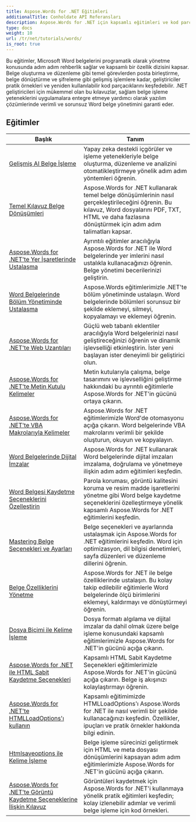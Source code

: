 ```yaml
---
title: Aspose.Words for .NET Eğitimleri
additionalTitle: Conholdate API Referansları
description: Aspose.Words for .NET için kapsamlı eğitimleri ve kod parçacıklarını keşfedin! Başlangıç seviyesindekilere uygun temel bilgilerden gelişmiş özelliklere kadar adım adım talimatlar sağlayın.
type: docs
weight: 10
url: /tr/net/tutorials/words/
is_root: true
---
```


Bu eğitimler, Microsoft Word belgelerini programatik olarak yönetme konusunda adım adım rehberlik sağlar ve kapsamlı bir özellik dizisini kapsar. Belge oluşturma ve düzenleme gibi temel görevlerden posta birleştirme, belge dönüştürme ve şifreleme gibi gelişmiş işlemlere kadar, geliştiriciler pratik örnekleri ve yeniden kullanılabilir kod parçacıklarını keşfedebilir. .NET geliştiricileri için mükemmel olan bu kılavuzlar, sağlam belge işleme yeteneklerini uygulamalara entegre etmeye yardımcı olarak yazılım çözümlerinde verimli ve sorunsuz Word belge yönetimini garanti eder.

## Eğitimler
| Başlık | Tanım |
| --- | --- | 
| [Gelişmiş AI Belge İşleme](./advanced-ai-document-processing/) | Yapay zeka destekli içgörüler ve işleme yetenekleriyle belge oluşturma, düzenleme ve analizini otomatikleştirmeye yönelik adım adım yöntemleri öğrenin. |
| [Temel Kılavuz Belge Dönüşümleri](./essential-guide-document-conversions/) | Aspose.Words for .NET kullanarak temel belge dönüşümlerinin nasıl gerçekleştirileceğini öğrenin. Bu kılavuz, Word dosyalarını PDF, TXT, HTML ve daha fazlasına dönüştürmek için adım adım talimatları kapsar. | 
| [Aspose.Words for .NET'te Yer İşaretlerinde Ustalaşma](./mastering-bookmarks/) | Ayrıntılı eğitimler aracılığıyla Aspose.Words for .NET ile Word belgelerinde yer imlerini nasıl ustalıkla kullanacağınızı öğrenin. Belge yönetimi becerilerinizi geliştirin. | 
| [Word Belgelerinde Bölüm Yönetiminde Ustalaşma](./section-management/) | Aspose.Words eğitimlerimizle .NET'te bölüm yönetiminde ustalaşın. Word belgelerinde bölümleri sorunsuz bir şekilde eklemeyi, silmeyi, kopyalamayı ve eklemeyi öğrenin. | 
| [Aspose.Words for .NET'te Web Uzantıları](./web-extensions/) | Güçlü web tabanlı eklentiler aracılığıyla Word belgelerinizi nasıl geliştireceğinizi öğrenin ve dinamik işlevselliği etkinleştirin. İster yeni başlayan ister deneyimli bir geliştirici olun. | 
| [Aspose.Words for .NET'te Metin Kutulu Kelimeler](./words-with-textboxes/) | Metin kutularıyla çalışma, belge tasarımını ve işlevselliğini geliştirme hakkındaki bu ayrıntılı eğitimlerle Aspose.Words for .NET'in gücünü ortaya çıkarın. | 
| [Aspose.Words for .NET'te VBA Makrolarıyla Kelimeler](./words-with-vba-macros/) | Aspose.Words for .NET eğitimlerimizle Word'de otomasyonu açığa çıkarın. Word belgelerinde VBA makrolarını verimli bir şekilde oluşturun, okuyun ve kopyalayın. | 
| [Word Belgelerinde Dijital İmzalar](./digital-signatures/) | Aspose.Words for .NET kullanarak Word belgelerinde dijital imzaları imzalama, doğrulama ve yönetmeye ilişkin adım adım eğitimleri keşfedin. |
| [Word Belgesi Kaydetme Seçeneklerini Özelleştirin](./word-document-saving-options/) | Parola koruması, görüntü kalitesini koruma ve resim madde işaretlerini yönetme gibi Word belge kaydetme seçeneklerini özelleştirmeye yönelik kapsamlı Aspose.Words for .NET eğitimlerini keşfedin. |
| [Mastering Belge Seçenekleri ve Ayarları](./mastering-document-options-and-settings/) | Belge seçenekleri ve ayarlarında ustalaşmak için Aspose.Words for .NET eğitimlerini keşfedin. Word için optimizasyon, dil bilgisi denetimleri, sayfa düzenleri ve düzenleme dillerini öğrenin. |
| [Belge Özelliklerini Yönetme](./mastering-document-properties/) | Aspose.Words for .NET ile belge özelliklerinde ustalaşın. Bu kolay takip edilebilir eğitimlerle Word belgelerinde ölçü birimlerini eklemeyi, kaldırmayı ve dönüştürmeyi öğrenin. |
| [Dosya Biçimi ile Kelime İşleme](./words-processing-with-file-format/) | Dosya formatı algılama ve dijital imzalar da dahil olmak üzere belge işleme konusundaki kapsamlı eğitimlerimizle Aspose.Words for .NET'in gücünü açığa çıkarın. |
| [Aspose.Words for .NET ile HTML Sabit Kaydetme Seçenekleri](./html-fixed-save-options/) | Kapsamlı HTML Sabit Kaydetme Seçenekleri eğitimlerimizle Aspose.Words for .NET'in gücünü açığa çıkarın. Belge iş akışınızı kolaylaştırmayı öğrenin. |
| [Aspose.Words for .NET'te HTMLLoadOptions'ı kullanın](./use-htmlloadoptions/) | Kapsamlı eğitimimizde HTMLLoadOptions'ı Aspose.Words for .NET ile nasıl verimli bir şekilde kullanacağınızı keşfedin. Özellikler, ipuçları ve pratik örnekler hakkında bilgi edinin. |
| [Htmlsaveoptions ile Kelime İşleme](./words-processing-with-htmlsaveoptions/) | Belge işleme sürecinizi geliştirmek için HTML ve meta dosyası dönüşümlerini kapsayan adım adım eğitimlerimizle Aspose.Words for .NET'in gücünü açığa çıkarın. |
| [Aspose.Words for .NET'te Görüntü Kaydetme Seçeneklerine İlişkin Kılavuz](./guide-to-image-save-options/) | Görüntüleri kaydetmek için Aspose.Words for .NET'i kullanmaya yönelik pratik eğitimleri keşfedin; kolay izlenebilir adımlar ve verimli belge işleme için kod örnekleri. |